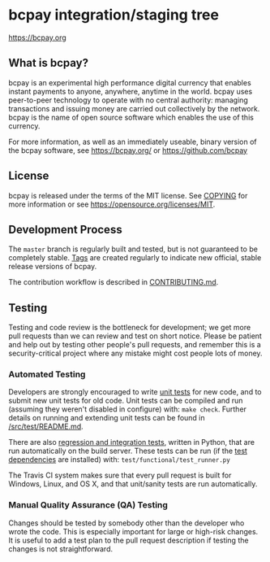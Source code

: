 bcpay integration/staging tree
=====================================

https://bcpay.org

What is bcpay?
----------------

bcpay is an experimental high performance digital currency that enables instant payments to
anyone, anywhere, anytime in the world. bcpay uses peer-to-peer technology to operate
with no central authority: managing transactions and issuing money are carried
out collectively by the network. bcpay is the name of open source
software which enables the use of this currency.

For more information, as well as an immediately useable, binary version of
the bcpay software, see https://bcpay.org/ or https://github.com/bcpay

License
-------

bcpay is released under the terms of the MIT license. See [COPYING](COPYING) for more
information or see https://opensource.org/licenses/MIT.

Development Process
-------------------

The `master` branch is regularly built and tested, but is not guaranteed to be
completely stable. [Tags](https://github.com/bcpay/bcp/tags) are created
regularly to indicate new official, stable release versions of bcpay.

The contribution workflow is described in [CONTRIBUTING.md](CONTRIBUTING.md).



Testing
-------

Testing and code review is the bottleneck for development; we get more pull
requests than we can review and test on short notice. Please be patient and help out by testing
other people's pull requests, and remember this is a security-critical project where any mistake might cost people
lots of money.

### Automated Testing

Developers are strongly encouraged to write [unit tests](src/test/README.md) for new code, and to
submit new unit tests for old code. Unit tests can be compiled and run
(assuming they weren't disabled in configure) with: `make check`. Further details on running
and extending unit tests can be found in [/src/test/README.md](/src/test/README.md).

There are also [regression and integration tests](/test), written
in Python, that are run automatically on the build server.
These tests can be run (if the [test dependencies](/test) are installed) with: `test/functional/test_runner.py`

The Travis CI system makes sure that every pull request is built for Windows, Linux, and OS X, and that unit/sanity tests are run automatically.

### Manual Quality Assurance (QA) Testing

Changes should be tested by somebody other than the developer who wrote the
code. This is especially important for large or high-risk changes. It is useful
to add a test plan to the pull request description if testing the changes is
not straightforward.

